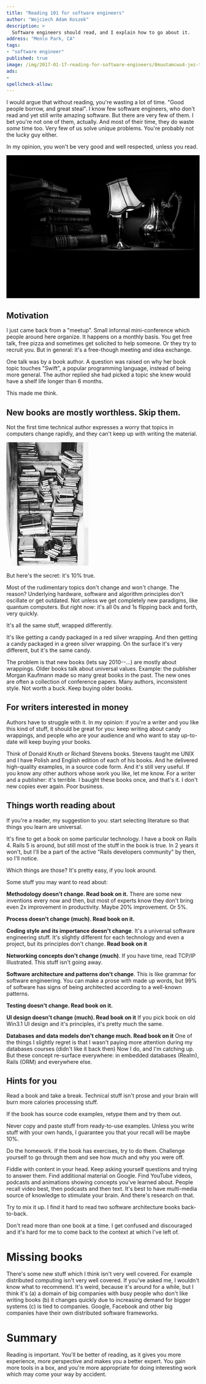 ```yaml
---
title: "Reading 101 for software engineers"
author: "Wojciech Adam Koszek"
description: >
  Software engineers should read, and I explain how to go about it.
address: "Menlo Park, CA"
tags:
- "software engineer"
published: true
image: /img/2017-01-17-reading-for-software-engineers/8muutamcwu4-jez-timms_10p.jpg
ads:
-
spellcheck-allow:
---
```


I would argue that without reading, you're wasting a lot of time.
"Good people borrow, and great steal". I know few software engineers, who
don't read and yet still write amazing software. But there are very few of them.
I bet you're not one of them, actually.
And most of their time, they do waste *some* time too.
Very few of us solve unique problems. You're probably not the lucky guy either.

In my opinion, you won't be very good and well respected, unless you read.

![alt_text_0](/img/2017-01-17-reading-for-software-engineers/8muutamcwu4-jez-timms_10p.jpg "Image_text_0")

## Motivation

I just came back from a "meetup". Small informal mini-conference which
people around here organize. It happens on a monthly basis. You get free
talk, free pizza and sometimes get solicited to help someone. Or they try to
recruit you. But in general: it's a free-though meeting and idea exchange.

One talk was by a book author. A question was raised on why her book topic
touches "Swift", a popular programming language, instead of being more
general. The author replied she had picked a topic she knew would have a
shelf life longer than 6 months.

This made me think.

## New books are mostly worthless. Skip them.

Not the first time technical author expresses a worry that topics in
computers change rapidly, and they can't keep up with writing the material.

![alt_text_0](/img/2017-01-17-reading-for-software-engineers/3wygakaeqc-simson-petrol_10p.jpg "Image_text_0")

But here's the secret: it's 10% true.

Most of the rudimentary topics don't change and won't change. The reason?
Underlying hardware, software and algorithm principles don't oscillate or
get outdated. Not unless we get completely new paradigms, like quantum
computers. But right now: it's all 0s and 1s flipping back and forth, very
quickly.

It's all the same stuff, wrapped differently.

It's like getting a candy packaged in a red silver wrapping. And then
getting a candy packaged in a green silver wrapping. On the surface it's
very different, but it's the same candy.

The problem is that new books (lets say 2010--...) are mostly about
wrappings. Older books talk about universal values. Example: the publisher
Morgan Kaufmann made so many great books in the past. The new ones are often
a collection of conference papers. Many authors, inconsistent style. Not
worth a buck. Keep buying older books.

## For writers interested in money

Authors have to struggle with it. In my opinion: if you're a writer and you
like this kind of stuff, it should be great for you: keep writing about
candy wrappings, and people who are your audience and who want to stay
up-to-date will keep buying your books.

Think of Donald Knuth or Richard Stevens books. Stevens taught me UNIX
and I have Polish and English edition of each of his books. And he delivered
high-quality examples, in a source code form. And it's still very useful.
If you know any other authors whose work you like, let me know.
For a writer and a publisher: it's terrible. I baught these books once, and
that's it. I don't new copies ever again. Poor business.

## Things worth reading about

If you're a reader, my suggestion to you: start selecting literature so that
things you learn are universal.

It's fine to get a book on some particular technology. I have a book on
Rails 4. Rails 5 is around, but still most of the stuff in the book is true.
In 2 years it won't, but I'll be a part of the active "Rails developers
community" by then, so I'll notice.

Which things are those? It's pretty easy, if you look around.

Some stuff you may want to read about:

**Methodology doesn't change. Read book on it.** 
There are some new inventions
every now and then, but most of experts know they don't bring even 2x
improvement in productivity. Maybe 20% improvement. Or 5%.

**Process doesn't change (much). Read book on it.**

**Coding style and its importance doesn't change**. It's a universal software engineering
stuff. It's slightly different for each technology and even a project, but
its principles don't change. **Read book on it**

**Networking concepts don't change (much)**. If you have time, read TCP/IP
Illustrated. This stuff isn't going away.

**Software architecture and patterns don't change**. This is like grammar for software
engineering. You can make a prose with made up words, but 99% of software
has signs of being architected according to a well-known patterns.

**Testing doesn't change. Read book on it.**

**UI design doesn't change (much). Read book on it** If you pick book on old Win3.1 UI design and
it's principles, it's pretty much the same.

**Databases and data models don't change much. Read book on it** One of the
things I slightly regret is that I wasn't paying more attention during my
databases courses (didn't like it back then) Now I do, and I'm catching up.
But these concept re-surface everywhere: in embedded databases (Realm),
Rails (ORM) and everywhere else.

## Hints for you

Read a book and take a break. Technical stuff isn't prose and your brain
will burn more calories processing stuff.

If the book has source code examples, retype them and try them out.

Never copy and paste stuff from ready-to-use examples. Unless you write
stuff with your own hands, I guarantee you that your recall will be maybe
10%.

Do the homework. If the book has exercises, try to do them. Challenge
yourself to go through them and see how much and why you were off.

Fiddle with content in your head. Keep asking yourself questions and trying
to answer them. Find additional material on Google. Find YouTube videos,
podcasts and animations showing concepts you've learned about. People recall
video best, then podcasts and then text. It's best to have multi-media
source of knowledge to stimulate your brain. And there's research on that.

Try to mix it up. I find it hard to read two software architecture books
back-to-back.

Don't read more than one book at a time. I get confused and discouraged and
it's hard for me to come back to the context at which I've left of.

# Missing books

There's some new stuff which I think isn't very well covered. For example
distributed computing isn't very well covered. If you've asked me, I
wouldn't know what to recommend. It's weird, because it's around for a
while, but I think it's (a) a domain of big companies with busy people who
don't like writing books (b) it changes quickly due to increasing demand for
bigger systems (c) is tied to companies. Google, Facebook and other big
companies have their own distributed software frameworks.

# Summary

Reading is important. You'll be better of reading, as it gives you more
experience, more perspective and makes you a better expert. You gain more
tools in a box, and you're more appropriate for doing interesting work which
may come your way by accident.
